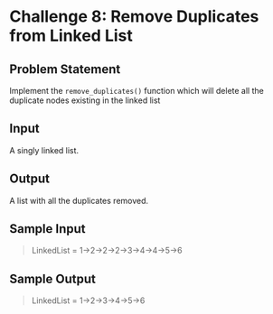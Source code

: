 # Challenge 8: Remove Duplicates from Linked List

## Problem Statement

Implement the `remove_duplicates()` function which will delete all the duplicate nodes existing in the linked list

## Input

A singly linked list.

## Output

A list with all the duplicates removed.

## Sample Input

> LinkedList = 1->2->2->2->3->4->4->5->6

## Sample Output

> LinkedList = 1->2->3->4->5->6
